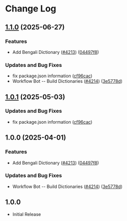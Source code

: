 # Change Log

## [1.1.0](https://github.com/Poikilos/cspell-dicts/compare/@cspell/dict-bn@1.0.1...@cspell/dict-bn@1.1.0) (2025-06-27)


### Features

* Add Bengali Dictionary  ([#4213](https://github.com/Poikilos/cspell-dicts/issues/4213)) ([04497f8](https://github.com/Poikilos/cspell-dicts/commit/04497f81241e9d00f255c3d32869f836555bfe63))


### Updates and Bug Fixes

* fix package.json information ([cf96cac](https://github.com/Poikilos/cspell-dicts/commit/cf96cace738432c4fb006460f5ca0f1b79e38a8b))
* Workflow Bot -- Build Dictionaries ([#4214](https://github.com/Poikilos/cspell-dicts/issues/4214)) ([3e5778d](https://github.com/Poikilos/cspell-dicts/commit/3e5778da7707efdca10e9eacfde37464c796ba9c))

## [1.0.1](https://github.com/streetsidesoftware/cspell-dicts/compare/@cspell/dict-bn@1.0.0...@cspell/dict-bn@1.0.1) (2025-05-03)


### Updates and Bug Fixes

* fix package.json information ([cf96cac](https://github.com/streetsidesoftware/cspell-dicts/commit/cf96cace738432c4fb006460f5ca0f1b79e38a8b))

## 1.0.0 (2025-04-01)


### Features

* Add Bengali Dictionary  ([#4213](https://github.com/streetsidesoftware/cspell-dicts/issues/4213)) ([04497f8](https://github.com/streetsidesoftware/cspell-dicts/commit/04497f81241e9d00f255c3d32869f836555bfe63))


### Updates and Bug Fixes

* Workflow Bot -- Build Dictionaries ([#4214](https://github.com/streetsidesoftware/cspell-dicts/issues/4214)) ([3e5778d](https://github.com/streetsidesoftware/cspell-dicts/commit/3e5778da7707efdca10e9eacfde37464c796ba9c))

## 1.0.0

- Initial Release
